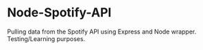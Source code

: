 # Node-Spotify-API
Pulling data from the Spotify API using Express and Node wrapper. Testing/Learning purposes.
